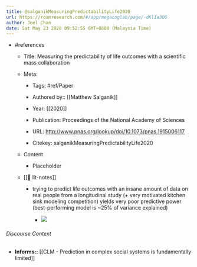 ```yaml
---
title: @salganikMeasuringPredictabilityLife2020
url: https://roamresearch.com/#/app/megacoglab/page/-dKlIa3OG
author: Joel Chan
date: Sat May 23 2020 09:52:55 GMT+0800 (Malaysia Time)
---
```


- #references

    - Title: Measuring the predictability of life outcomes with a scientific mass collaboration

    - Meta:

        - Tags: #ref/Paper

        - Authored by::  [[Matthew Salganik]]

        - Year: [[2020]]

        - Publication: Proceedings of the National Academy of Sciences

        - URL: http://www.pnas.org/lookup/doi/10.1073/pnas.1915006117

        - Citekey: salganikMeasuringPredictabilityLife2020

    - Content

        - Placeholder

    - [[📝 lit-notes]]

        - trying to predict life outcomes with an insane amount of data on real people from a longitudinal study (+ very motivated kitchen sink modeling competition) yields very poor predictive power (best-performing model is ~25% of variance explained)

            - ![](https://firebasestorage.googleapis.com/v0/b/firescript-577a2.appspot.com/o/imgs%2Fapp%2Fmegacoglab%2FyFS1JdcTlQ.png?alt=media&token=ad37d495-21a0-48d6-bdfb-4ba48e59a30a)

###### Discourse Context

- **Informs::** [[CLM - Prediction in complex social systems is fundamentally limited]]
